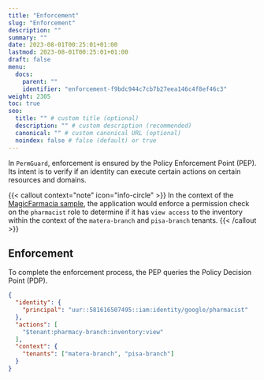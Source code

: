 ```yaml
---
title: "Enforcement"
slug: "Enforcement"
description: ""
summary: ""
date: 2023-08-01T00:25:01+01:00
lastmod: 2023-08-01T00:25:01+01:00
draft: false
menu:
  docs:
    parent: ""
    identifier: "enforcement-f9bdc944c7cb7b27eea146c4f8ef46c3"
weight: 2305
toc: true
seo:
  title: "" # custom title (optional)
  description: "" # custom description (recommended)
  canonical: "" # custom canonical URL (optional)
  noindex: false # false (default) or true
---
```

In `PermGuard`, enforcement is ensured by the Policy Enforcement Point (PEP). Its intent is to verify if an identity can execute certain actions on certain resources and domains.

{{< callout context="note" icon="info-circle" >}}
In the context of the [MagicFarmacia sample](/docs/overview/adoption-through-example#integration-use-case-pharmacy-branch-management), the application would enforce a permission check on the `pharmacist` role to determine if it has `view access` to the inventory within the context of the `matera-branch` and `pisa-branch` tenants.
{{< /callout >}}

## Enforcement

To complete the enforcement process, the PEP queries the Policy Decision Point (PDP).

```json
{
  "identity": {
    "principal": "uur::581616507495::iam:identity/google/pharmacist"
  },
  "actions": [
    "$tenant:pharmacy-branch:inventory:view"
  ],
  "context": {
    "tenants": ["matera-branch", "pisa-branch"]
  }
}
```
